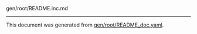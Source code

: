 gen/root/README.inc.md

<hr/>

This document was generated from [gen/root/README_doc.yaml](https://github.com/lmorg/murex/blob/master/gen/root/README_doc.yaml).
